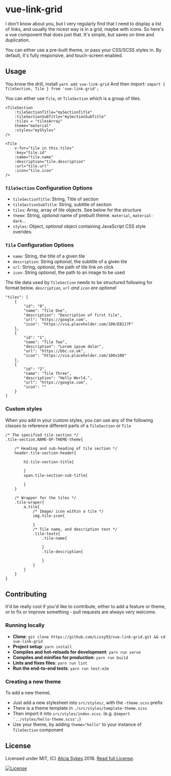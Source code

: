 # vue-link-grid

I don't know about you, but I very regularly find that I need to display a list of links,
and usually the nicest way is in a grid, maybe with icons.
So here's a vue component that does just that. It's simple, but saves on time and duplication.

You can either use a pre-built theme, or pass your CSS/SCSS styles in.
By default, it's fully responsive, and touch-screen enabled.  

## Usage

You know the drill, install `yarn add vue-link-grid`
And then import: `import { TileSection, Tile } from 'vue-link-grid';`

You can either use `Tile`, or `TileSection` which is a group of tiles.

```
<TileSection
    :tileSectionTitle="mySectionTitle"
    :tileSectionSubTitle="mySectionSubTitle"
    :tiles = "tilesArray"
    theme="material"
    :styles="myStyles"
/>
```

```
<Tile
    v-for="tile in this.tiles"
    :key="tile.id"
    :name="tile.name"
    :description="tile.description"
    :url="tile.url"
    :icon="tile.icon"
/>
```

### `TileSection` Configuration Options

 - `tileSectionTitle`: String, Title of section
 - `tileSectionSubTitle`: String, subtitle of section
 - `tiles`: Array, array of tile objects. See below for the structure
 - `theme`: String, _optional_ name of prebuilt theme. `material`, `material-dark`...
 - `styles`: Object, _optional_ object containing JavaScript CSS style overides.

### `Tile` Configuration Options

 - `name`: String, the title of a given tile
 - `description`: String _optional_, the subtitle of a given tile
 - `url`: String, _optional_, the path of tile link on click
 - `icon`: String _optional_, the path to an image to be used


The tile data used by `TileSection` needs to be structured following for format below. _`description`, `url` and `icon` are optional_

```
"tiles": [
    {
        "id": "0",
        "name": "Tile One",
        "description": "Description of first tile",
        "url": "https://google.com",
        "icon": "https://via.placeholder.com/100/E8117F"
    },
    {
        "id": "1",
        "name": "Tile Two",
        "description": "Lorem ipsum dolar",
        "url": "https://bbc.co.uk",
        "icon": "https://via.placeholder.com/100x100"
    },
    {
        "id": "2",
        "name": "Tile Three",
        "description": "Hello World.",
        "url": "https://google.com",
        "icon": ""
    }
]
```

### Custom styles
When you add in your custom styles, you can use any of the following
classes to reference different parts of a `TileSection` or `Tile`

```
/* The specified tile section */
.tile-section.NAME-OF-THEME-theme{

    /* Heading and sub-heading of tile section */
    header.tile-section-header{

        h2.tile-section-title{

        }
        span.tile-section-sub-title{

        }
    }

    /* Wrapper for the tiles */
    .tile-wraper{
        a.tile{
            /* Image/ icon within a tile */
            img.tile-icon{

            }
            /* Tile name, and description text */
            .tile-texts{
                .tile-name{

                }
                .tile-description{

                }
            }
        }
    }
}
```


## Contributing

It'd be really cool if you'd like to contribute, either to
add a feature or theme, or to fix or improve something -
pull requests are always very welcome.

### Running locally

 - **Clone**: `git clone https://github.com/Lissy93/vue-link-grid.git && cd vue-link-grid`
 - **Project setup**: `yarn install`
 - **Compiles and hot-reloads for development**: `yarn run serve`
 - **Compiles and minifies for production**: `yarn run build`
 - **Lints and fixes files**: `yarn run lint`
 - **Run the end-to-end tests**: `yarn run test:e2e`

### Creating a new theme

To add a new themeL
 - Just add a new stylesheet into `src/styles/`, with the `-theme.scss` prefix
 - There is a theme template in `./src/styles/template-theme.scss`
 - Then import it into `src/styles/index.scss`. (e.g. `@import '../styles/hello-theme.scss';`)
 - Use your theme, by adding `theme="hello"` to your instance of `TileSection` component


## License
Licensed under MIT, (C) [Alicia Sykes](https://aliciasykes.com) 2018. [Read full License](LICENSE.md).

[![License](https://upload.wikimedia.org/wikipedia/commons/f/f8/License_icon-mit-88x31-2.svg)](LICENSE.md)